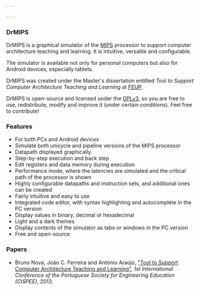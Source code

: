 ```yaml
---

---
```


### DrMIPS

DrMIPS is a graphical simulator of the [MIPS][MIPS] processor to support computer 
architecture teaching and learning. It is intuitive, versatile and configurable.

The simulator is available not only for personal computers but also for Android 
devices, especially tablets.

DrMIPS was created under the Master's dissertation entitled 
*Tool to Support Computer Architecture Teaching and Learning* at 
[FEUP][FEUP].

DrMIPS is open-source and licensed under the [GPLv3][gpl3], so you are free to 
use, redistribute, modify and improve it (under certain conditions). Feel free
to contribute!


### Features

*   For both PCs and Android devices
*   Simulate both unicycle and pipeline versions of the MIPS processor
*   Datapath displayed graphically
*   Step-by-step execution and back step
*   Edit registers and data memory during execution
*   Performance mode, where the latencies are simulated and the critical path of
    the processor is shown
*   Highly configurable datapaths and instruction sets, and additional ones can
    be created
*   Fairly intuitive and easy to use
*   Integrated code editor, with syntax highlighting and autocomplete in the PC
    version
*   Display values in binary, decimal or hexadecimal
*   Light and a dark themes
*   Display contents of the simulator as tabs or windows in the PC version
*   Free and open-source


### Papers

* Bruno Nova, João C. Ferreira and António Araújo,
  ["Tool to Support Computer Architecture Teaching and Learning"][paper_cispee], 
  *1st International Conference of the Portuguese Society for Engineering Education (CISPEE)*, 
  2013.



[paper_cispee]: papers/cispee13_24.pdf "Paper: Tool to Support Computer Architecture Teaching and Learning"

[FEUP]: http://www.fe.up.pt/ "Faculdade de Engenharia da Universidade do Porto"
[MIPS]: http://en.wikipedia.org/wiki/MIPS_architecture "MIPS architecture - Wikipedia"
[gpl3]: http://www.gnu.org/licenses/gpl-3.0.html "GNU General Public License v3"
